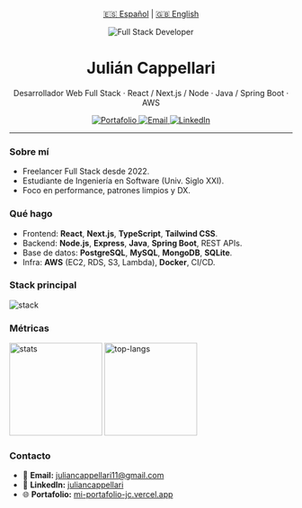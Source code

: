 <!-- Language selector -->
<p align="center">
  <a href="README.md">🇪🇸 Español</a> | <a href="README.en.md">🇬🇧 English</a>
</p>

<!-- GitHub Profile README -->

<p align="center">
  <img src="https://img.shields.io/badge/Full%20Stack-Developer-111?style=for-the-badge" alt="Full Stack Developer" />
</p>

<h1 align="center">Julián Cappellari</h1>
<p align="center">
  Desarrollador Web Full Stack · React / Next.js / Node · Java / Spring Boot · AWS
</p>

<p align="center">
  <a href="https://mi-portafolio-jc.vercel.app">
    <img alt="Portafolio" src="https://img.shields.io/badge/Portafolio-vercel.app-000?style=for-the-badge&logo=vercel" />
  </a>
  <a href="mailto:juliancappellari11@gmail.com">
    <img alt="Email" src="https://img.shields.io/badge/Contacto-Email-2b6cb0?style=for-the-badge&logo=gmail&logoColor=white" />
  </a>
  <a href="https://www.linkedin.com/in/juliancappellari">
    <img alt="LinkedIn" src="https://img.shields.io/badge/LinkedIn-juliancappellari-0a66c2?style=for-the-badge&logo=linkedin&logoColor=white" />
  </a>
</p>

---

### Sobre mí
- Freelancer Full Stack desde 2022.
- Estudiante de Ingeniería en Software (Univ. Siglo XXI).
- Foco en performance, patrones limpios y DX.

### Qué hago
- Frontend: **React**, **Next.js**, **TypeScript**, **Tailwind CSS**.
- Backend: **Node.js**, **Express**, **Java**, **Spring Boot**, REST APIs.
- Base de datos: **PostgreSQL**, **MySQL**, **MongoDB**, **SQLite**.
- Infra: **AWS** (EC2, RDS, S3, Lambda), **Docker**, CI/CD.

### Stack principal
<p align="left">
  <img src="https://skillicons.dev/icons?i=ts,js,react,next,html,css,tailwind,sass,nodejs,express,java,spring,py,aws,docker,mongodb,postgres,mysql,sqlite,git,linux&perline=11" alt="stack" />
</p>

### Métricas
<p align="left">
  <img height="165" src="https://github-readme-stats.vercel.app/api?username=JulianCappellari&show_icons=true&hide_title=true&count_private=true&include_all_commits=true" alt="stats" />
  <img height="165" src="https://github-readme-stats.vercel.app/api/top-langs/?username=JulianCappellari&layout=compact&langs_count=8" alt="top-langs" />
</p>

### Contacto
- 📧 **Email:** juliancappellari11@gmail.com  
- 🔗 **LinkedIn:** [juliancappellari](https://www.linkedin.com/in/juliancappellari/) 
- 🌐 **Portafolio:** [mi-portafolio-jc.vercel.app](https://mi-portafolio-jc.vercel.app/)
